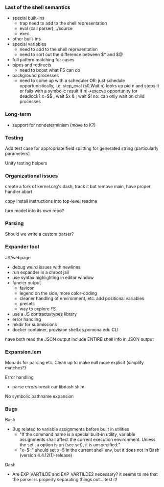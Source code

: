 ### Last of the shell semantics

- special built-ins
  + trap
    need to add to the shell representation
  + eval (call parser), ./source
  + exec
- other built-ins
- special variables
  + need to add to the shell representation
  + need to sort out the difference between $* and $@
- full pattern matching for cases
- pipes and redirects
  + need to boost what FS can do
- background processes
  + need to come up with a scheduler
    OR: just schedule opportunistically, i.e.
        step_eval (s0,Wait n) looks up pid n and steps it
           or fails with a symbolic result if n|->execve
        opportunity for deadlock?
          x=$$ ; wait $x & ; wait $!
          no: can only wait on child processes

### Long-term

- support for nondeterminism (move to K?)

### Testing

Add test case for appropriate field splitting for generated string (particularly parameters)

Unify testing helpers

### Organizational issues

create a fork of kernel.org's dash, track it
but remove main, have proper handler abort

copy install instructions into top-level readme

turn model into its own repo?

### Parsing

Should we write a custom parser?

### Expander tool

JS/webpage
  + debug weird issues with newlines
  + run expander in a chroot jail
  + use syntax highlighting in editor window
  + fancier output
    - favicon
    - legend on the side, more color-coding
    - cleaner handling of environment, etc.
      add positional variables
    - presets
    - way to explore FS
  + use a JS contracts/types library 
  + error handling
  + mkdir for submissions
  + docker container, provision shell.cs.pomona.edu
CLI

have both read the JSON output
  include ENTIRE shell info in JSON output

### Expansion.lem

Monads for parsing etc.
Clean up to make null more explicit (simplify matches?)

Error handling
  - parse errors break our libdash shim

No symbolic pathname expansion

### Bugs

Bash
  - Bug related to variable assignments before built in utilities
    - "If the command name is a special built-in utility, variable assignments shall affect the current execution environment. Unless the set -a option is on (see set), it is unspecified:"
    - "x=5 :" should set x=5 in the current shell env, but it does not in Bash (version 4.4.12(1)-release)

Dash
  - Are EXP_VARTILDE and EXP_VARTILDE2 necessary? 
    it seems to me that the parser is properly separating things out...
    test it!

